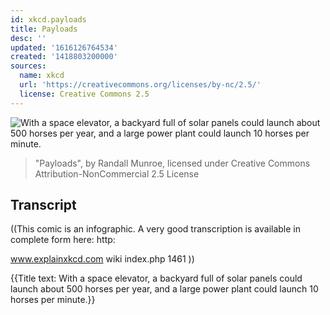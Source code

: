 ```yaml
---
id: xkcd.payloads
title: Payloads
desc: ''
updated: '1616126764534'
created: '1418803200000'
sources:
  name: xkcd
  url: 'https://creativecommons.org/licenses/by-nc/2.5/'
  license: Creative Commons 2.5
---
```

![With a space elevator, a backyard full of solar panels could launch about 500 horses per year, and a large power plant could launch 10 horses per minute.](https://imgs.xkcd.com/comics/payloads.png)
> "Payloads", by Randall Munroe, licensed under Creative Commons Attribution-NonCommercial 2.5 License

## Transcript
((This comic is an infographic. A very good transcription is available in complete form here: http:

www.explainxkcd.com
wiki
index.php
1461 ))

{{Title text: With a space elevator, a backyard full of solar panels could launch about 500 horses per year, and a large power plant could launch 10 horses per minute.}}
